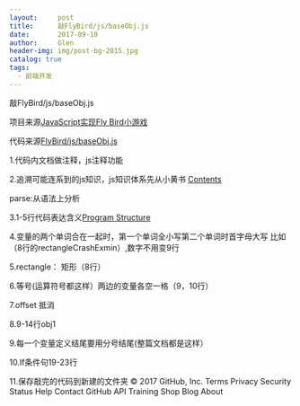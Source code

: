 ```yaml
---
layout:     post 
title:      敲FlyBird/js/baseObj.js
date:       2017-09-10
author:     Glen                      
header-img: img/post-bg-2015.jpg
catalog: true 
tags:
  - 前端开发
---  
```


敲FlyBird/js/baseObj.js

项目来源[JavaScript实现Fly Bird小游戏](http://www.jianshu.com/p/45d994d04a25)

代码来源[FlyBird/js/baseObj.js](https://github.com/YangQiGitHub/FlyBird/blob/master/js/baseObj.js)

1.代码内文档做注释，js注释功能

2.追溯可能连系到的js知识，js知识体系先从小黄书
[Contents](http://eloquentjavascript.net/index.html)

parse:从语法上分析

3.1-5行代码表达含义[Program Structure](http://eloquentjavascript.net/02_program_structure.html)

4.变量的两个单词合在一起时，第一个单词全小写第二个单词时首字母大写
比如（8行的rectangleCrashExmin）,数字不用变9行

5.rectangle： 矩形（8行）

6.等号(运算符号都这样）两边的变量各空一格（9，10行）

7.offset 抵消

8.9-14行obj1

9.每一个变量定义结尾要用分号结尾(整篇文档都是这样）

10.If条件句19-23行

11.保存敲完的代码到新建的文件夹
© 2017 GitHub, Inc.
Terms
Privacy
Security
Status
Help
Contact GitHub
API
Training
Shop
Blog
About

